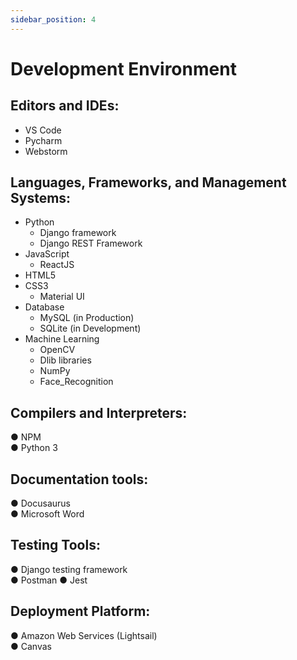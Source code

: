 ```yaml
---
sidebar_position: 4
---
```


# Development Environment
## Editors and IDEs:
* VS Code <br/>
*	Pycharm <br/>
*	Webstorm
## Languages, Frameworks, and Management Systems:
*	Python <br/>
    * Django framework <br/>
    *	Django REST Framework <br/>
*	JavaScript <br/>
    *	ReactJS <br/>
*	HTML5 <br/>
*	CSS3 <br/>
    *	Material UI <br/>
*	Database <br/>
    *	MySQL (in Production) <br/>
    *	SQLite (in Development) <br/>
*	Machine Learning <br/>
    *	OpenCV <br/>
    *	Dlib libraries <br/>
    *	NumPy <br/>
    *	Face_Recognition <br/>
## Compilers and Interpreters:
●	NPM <br/>
●	Python 3
## Documentation tools:
●	Docusaurus <br/>
●	Microsoft Word
## Testing Tools:
●	Django testing framework <br/>
●	Postman
●	Jest
## Deployment Platform:
●	Amazon Web Services (Lightsail) <br/>
●	Canvas
